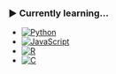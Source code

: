 ### ▶️ Currently learning...
* [![Python](https://img.shields.io/badge/python-3670A0?style=for-the-badge&logo=python&logoColor=ffdd54)](https://github.com/hsyoonhs/learn-python)
* [![JavaScript](https://img.shields.io/badge/javascript-%23323330.svg?style=for-the-badge&logo=javascript&logoColor=%23F7DF1E)](https://github.com/hsyoonhs/learn-javascript)
* [![R](https://img.shields.io/badge/r-%23276DC3.svg?style=for-the-badge&logo=r&logoColor=white)](https://github.com/hsyoonhs/learn-r)
* [![C](https://img.shields.io/badge/c-%2300599C.svg?style=for-the-badge&logo=c&logoColor=white)](https://github.com/hsyoonhs/learn-c)
